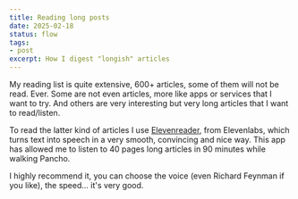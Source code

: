 ```yaml
---
title: Reading long posts
date: 2025-02-18
status: flow
tags: 
- post
excerpt: How I digest "longish" articles
---
```


My reading list is quite extensive, 600+ articles, some of them will not be read. Ever. Some are not even articles, more like apps or services that I want to try. And others are very interesting but very long articles that I want to read/listen. 

To read the latter kind of articles I use [Elevenreader](https://elevenreader.io/), from Elevenlabs, which turns text into speech in a very smooth, convincing and nice way. This app has allowed me to listen to 40 pages long articles in 90 minutes while walking Pancho.

I highly recommend it, you can choose the voice (even Richard Feynman if you like), the speed... it's very good.